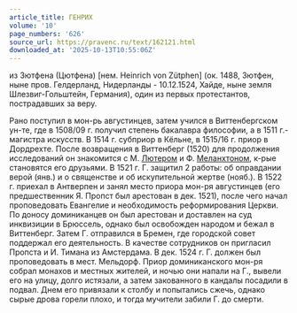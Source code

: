 ```yaml
---
article_title: ГЕНРИХ
volume: '10'
page_numbers: '626'
source_url: https://pravenc.ru/text/162121.html
downloaded_at: '2025-10-13T10:55:06Z'
---
```


из Зютфена (Цютфена) [нем. Heinrich von Zütphen] (ок. 1488, Зютфен, ныне пров. Гелдерланд, Нидерланды - 10.12.1524, Хайде, ныне земля Шлезвиг-Гольштейн, Германия), один из первых протестантов, пострадавших за веру.

Рано поступил в мон-рь августинцев, затем учился в Виттенбергском ун-те, где в 1508/09 г. получил степень бакалавра философии, а в 1511 г.- магистра искусств. В 1514 г. субприор в Кёльне, в 1515/16 г. приор в Дордрехте. После возвращения в Виттенберг (1520) для продолжения исследований он знакомится с М. [Лютером](https://pravenc.ru/text/Лютер.html) и Ф. [Меланхтоном](https://pravenc.ru/text/Меланхтоном.html), к-рые становятся его друзьями. В 1521 г. Г. защитил 2 работы: об оправдании верой (янв.) и о священстве и об искупительной жертве (нояб.). В 1522 г. приехал в Антверпен и занял место приора мон-ря августинцев (его предшественник Я. Пропст был арестован в дек. 1521), после чего начал проповедовать Евангелие и необходимость реформирования Церкви. По доносу доминиканцев он был арестован и доставлен на суд инквизиции в Брюссель, однако был освобожден народом и бежал в Виттенберг. Затем Г. отправился в Бремен, где городской совет поддержал его деятельность. В качестве сотрудников он пригласил Пропста и И. Тимана из Амстердама. В дек. 1524 г. Г. должен был проповедовать в мест. Мельдорф. Приор доминиканского мон-ря собрал монахов и местных жителей, и ночью они напали на Г., вывели его на улицу, долго истязали, а затем закованного в кандалы посадили в подвал. Днем его привязали к столбу и попытались сжечь, однако сырые дрова горели плохо, и тогда мучители забили Г. до смерти.
